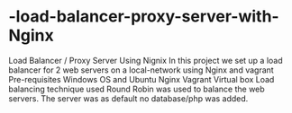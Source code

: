 # -load-balancer-proxy-server-with-Nginx
Load Balancer / Proxy Server Using Nignix In this project we set up a load balancer for 2 web servers on a local-network using Nginx and vagrant  
Pre-requisites Windows OS and Ubuntu Nginx Vagrant
Virtual box Load balancing technique used Round Robin was used to balance the web servers. 
The server was as default no database/php was added.
